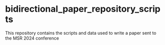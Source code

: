 # bidirectional_paper_repository_scripts
This repository contains the scripts and data used to write a paper sent to the MSR 2024 conference
